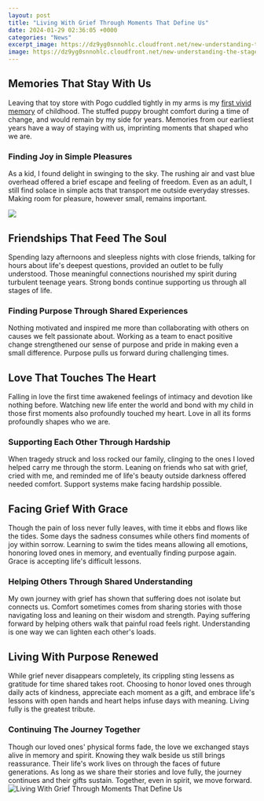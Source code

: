 ```yaml
---
layout: post
title: "Living With Grief Through Moments That Define Us"
date: 2024-01-29 02:36:05 +0000
categories: "News"
excerpt_image: https://dz9yg0snnohlc.cloudfront.net/new-understanding-the-stages-of-grief-1.png
image: https://dz9yg0snnohlc.cloudfront.net/new-understanding-the-stages-of-grief-1.png
---
```


## Memories That Stay With Us
Leaving that toy store with Pogo cuddled tightly in my arms is my [first vivid memory](https://fistore.mysenprints.com/collection/ader) of childhood. The stuffed puppy brought comfort during a time of change, and would remain by my side for years. Memories from our earliest years have a way of staying with us, imprinting moments that shaped who we are.
### Finding Joy in Simple Pleasures 
As a kid, I found delight in swinging to the sky. The rushing air and vast blue overhead offered a brief escape and feeling of freedom. Even as an adult, I still find solace in simple acts that transport me outside everyday stresses. Making room for pleasure, however small, remains important.

![](https://melbournehypnotherapyclinic.com/images/infographics/Stages-of-grief-07.jpg)
## Friendships That Feed The Soul
Spending lazy afternoons and sleepless nights with close friends, talking for hours about life's deepest questions, provided an outlet to be fully understood. Those meaningful connections nourished my spirit during turbulent teenage years. Strong bonds continue supporting us through all stages of life.
### Finding Purpose Through Shared Experiences
Nothing motivated and inspired me more than collaborating with others on causes we felt passionate about. Working as a team to enact positive change strengthened our sense of purpose and pride in making even a small difference. Purpose pulls us forward during challenging times.
## Love That Touches The Heart 
Falling in love the first time awakened feelings of intimacy and devotion like nothing before. Watching new life enter the world and bond with my child in those first moments also profoundly touched my heart. Love in all its forms profoundly shapes who we are. 
### Supporting Each Other Through Hardship
When tragedy struck and loss rocked our family, clinging to the ones I loved helped carry me through the storm. Leaning on friends who sat with grief, cried with me, and reminded me of life's beauty outside darkness offered needed comfort. Support systems make facing hardship possible.
## Facing Grief With Grace
Though the pain of loss never fully leaves, with time it ebbs and flows like the tides. Some days the sadness consumes while others find moments of joy within sorrow. Learning to swim the tides means allowing all emotions, honoring loved ones in memory, and eventually finding purpose again. Grace is accepting life's difficult lessons.
### Helping Others Through Shared Understanding
My own journey with grief has shown that suffering does not isolate but connects us. Comfort sometimes comes from sharing stories with those navigating loss and leaning on their wisdom and strength. Paying suffering forward by helping others walk that painful road feels right. Understanding is one way we can lighten each other's loads.
## Living With Purpose Renewed   
While grief never disappears completely, its crippling sting lessens as gratitude for time shared takes root. Choosing to honor loved ones through daily acts of kindness, appreciate each moment as a gift, and embrace life's lessons with open hands and heart helps infuse days with meaning. Living fully is the greatest tribute.
### Continuing The Journey Together
Though our loved ones' physical forms fade, the love we exchanged stays alive in memory and spirit. Knowing they walk beside us still brings reassurance. Their life's work lives on through the faces of future generations. As long as we share their stories and love fully, the journey continues and their gifts sustain. Together, even in spirit, we move forward.
![Living With Grief Through Moments That Define Us](https://dz9yg0snnohlc.cloudfront.net/new-understanding-the-stages-of-grief-1.png)